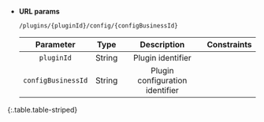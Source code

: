 * **URL params**

    `/plugins/{pluginId}/config/{configBusinessId}`

    Parameter|Type|Description|Constraints
    :-------:|:--:|:---------:|:---------:
    `pluginId` |String|Plugin identifier|
    `configBusinessId` |String|Plugin configuration identifier|
{:.table.table-striped}

